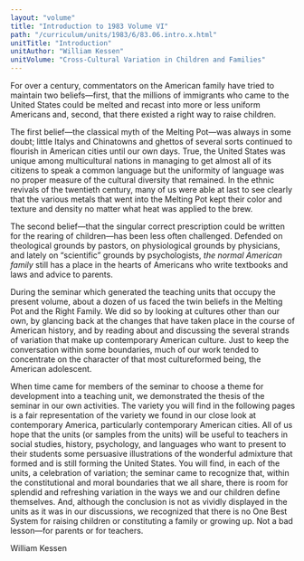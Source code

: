 ```yaml
---
layout: "volume"
title: "Introduction to 1983 Volume VI"
path: "/curriculum/units/1983/6/83.06.intro.x.html"
unitTitle: "Introduction"
unitAuthor: "William Kessen"
unitVolume: "Cross-Cultural Variation in Children and Families"
---
```

<body>
<p>
For over a century, commentators on the American family have tried to maintain two beliefs—first, that the millions of immigrants who came to the United States could be melted and recast into more or less uniform Americans and, second, that there existed a right way to raise children.
</p>
<p>
The first belief—the classical myth of the Melting Pot—was always in some doubt; little Italys and Chinatowns and ghettos of several sorts continued to flourish in American cities until our own days. True, the United States was unique among multicultural nations in managing to get almost all of its citizens to speak a common language but the uniformity of language was no proper measure of the cultural diversity that remained. In the ethnic revivals of the twentieth century, many of us were able at last to see clearly that the various metals that went into the Melting Pot kept their color and texture and density no matter what heat was applied to the brew.
</p>
<p>
The second belief—that the singular correct prescription could be written for the rearing of children—has been less often challenged. Defended on theological grounds by pastors, on physiological grounds by physicians, and lately on “scientific” grounds by psychologists,
<i>
the normal American family
</i>
still has a place in the hearts of Americans who write textbooks and laws and advice to parents.
</p>
<p>
During the seminar which generated the teaching units that occupy the present volume, about a dozen of us faced the twin beliefs in the Melting Pot and the Right Family. We did so by looking at cultures other than our own, by glancing back at the changes that have taken place in the course of American history, and by reading about and discussing the several strands of variation that make up contemporary American culture. Just to keep the conversation within some boundaries, much of our work tended to concentrate on the character of that most cultureformed being, the American adolescent.
</p>
<p>
When time came for members of the seminar to choose a theme for development into a teaching unit, we demonstrated the thesis of the seminar in our own activities. The variety you will find in the following pages is a fair representation of the variety we found in our close look at contemporary America, particularly contemporary American cities. All of us hope that the units (or samples from the units) will be useful to teachers in social studies, history, psychology, and languages who want to present to their students some persuasive illustrations of the wonderful admixture that formed and is still forming the United States. You will find, in each of the units, a celebration of variation; the seminar came to recognize that, within the constitutional and moral boundaries that we all share, there is room for splendid and refreshing variation in the ways we and our children define themselves. And, although the conclusion is not as vividly displayed in the units as it was in our discussions, we recognized that there is no One Best System for raising children or constituting a family or growing up. Not a bad lesson—for parents or for teachers.
</p>
<p>
William Kessen
</p>
</body>